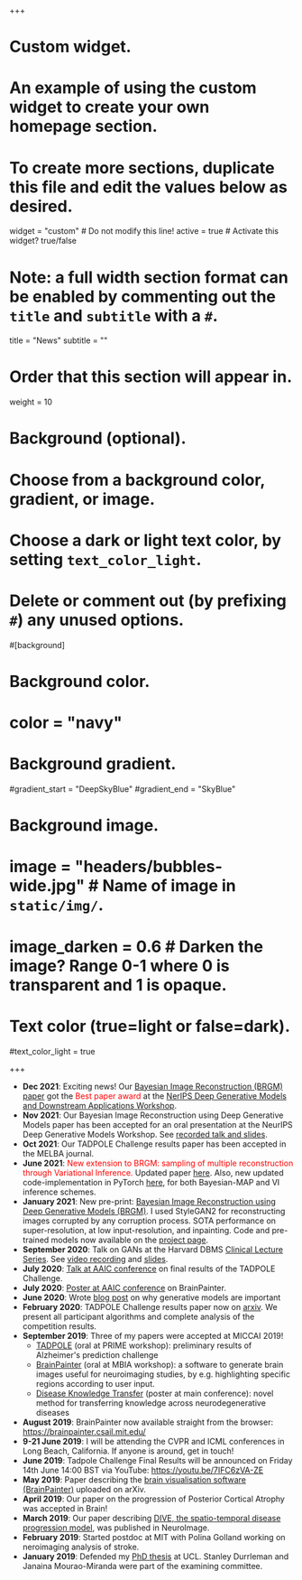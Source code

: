 +++
# Custom widget.
# An example of using the custom widget to create your own homepage section.
# To create more sections, duplicate this file and edit the values below as desired.
widget = "custom"  # Do not modify this line!
active = true  # Activate this widget? true/false

# Note: a full width section format can be enabled by commenting out the `title` and `subtitle` with a `#`.
title = "News"
subtitle = ""

# Order that this section will appear in.
weight = 10

# Background (optional).
#   Choose from a background color, gradient, or image.
#   Choose a dark or light text color, by setting `text_color_light`.
#   Delete or comment out (by prefixing `#`) any unused options.
#[background]
  # Background color.
  # color = "navy"
  
  # Background gradient.
  #gradient_start = "DeepSkyBlue"
  #gradient_end = "SkyBlue"
  
  # Background image.
  # image = "headers/bubbles-wide.jpg"  # Name of image in `static/img/`.
  # image_darken = 0.6  # Darken the image? Range 0-1 where 0 is transparent and 1 is opaque.

  # Text color (true=light or false=dark).
  #text_color_light = true
  
+++

* **Dec 2021**: Exciting news! Our [Bayesian Image Reconstruction (BRGM) paper]((https://arxiv.org/pdf/2012.04567.pdf)) got the <span style="color:red">Best paper award</span> at the [NerIPS Deep Generative Models and Downstream Applications Workshop](https://dgms-and-applications.github.io/2021/). 
* **Nov 2021**: Our Bayesian Image Reconstruction using Deep Generative Models paper has been accepted for an oral presentation at the NeurIPS Deep Generative Models Workshop. See [recorded talk and slides](https://recorder-v3.slideslive.com/?share=55113&s=b5acf15d-572b-41cb-b3e3-d2c6433475ef).
* **Oct 2021**: Our TADPOLE Challenge results paper has been accepted in the MELBA journal.
* **June 2021**: <span style="color:red">New extension to BRGM: sampling of multiple reconstruction through Variational Inference.</span> Updated paper [here](https://arxiv.org/pdf/2012.04567.pdf). Also, new updated code-implementation in PyTorch [here](https://github.com/razvanmarinescu/brgm-pytorch), for both Bayesian-MAP and VI inference schemes.
* **January 2021**: New pre-print: [Bayesian Image Reconstruction using Deep Generative Models (BRGM)](https://arxiv.org/pdf/2012.04567.pdf). I used StyleGAN2 for reconstructing images corrupted by any corruption process. SOTA performance on super-resolution, at low input-resolution, and inpainting. Code and pre-trained models now available on the [project page](https://razvanmarinescu.github.io/brgm/).  
* **September 2020**: Talk on GANs at the Harvard DBMS [Clinical Lecture Series](https://dbmi.hms.harvard.edu/events/clinical-informatics-lecture-series). See [video recording](https://harvard.zoom.us/rec/play/y2a08lvFeC7qcpVVhLJxW5dvIFS5URPfQ6idyzBEFHuYjZK4KAlFgEsAPObaZ2lD4Riz1O0LgxDRNZQ_.GJEejoYu4r1ZjqFN?continueMode=true&_x_zm_rtaid=TO6j5F0vREKikwYNUnSlKw.1600875537789.2fcad5ea3affd5ff6c38b6752da1ab72&_x_zm_rhtaid=950) and [slides](talk/gan-tutorial/pres.pdf).  
* **July 2020**: [Talk at AAIC conference](https://www.youtube.com/watch?v=wYHS9OW-Dv8&ab_channel=RazvanMarinescu) on final results of the TADPOLE Challenge. 
* **July 2020**: [Poster at AAIC conference](https://www.youtube.com/watch?v=ly2IBx3XUkc&t=1s&ab_channel=RazvanMarinescu) on BrainPainter.
* **June 2020**: Wrote [blog post](https://razvanmarinescu.github.io/why-are-generative-models-important/) on why generative models are important
* **February 2020**: TADPOLE Challenge results paper now on [arxiv](https://arxiv.org/abs/2002.03419). We present all participant algorithms and complete analysis of the competition results.
* **September 2019**: Three of my papers were accepted at MICCAI 2019!   
    * [TADPOLE](https://tadpole.grand-challenge.org/) (oral at PRIME workshop): preliminary results of Alzheimer's prediction challenge
    * [BrainPainter](https://arxiv.org/abs/1905.08627) (oral at MBIA workshop): a software to generate brain images useful for neuroimaging studies, by e.g. highlighting specific regions according to user input.
    * [Disease Knowledge Transfer](https://arxiv.org/abs/1901.03517) (poster at main conference): novel method for transferring knowledge across neurodegenerative diseases
* **August 2019**: BrainPainter now available straight from the browser: https://brainpainter.csail.mit.edu/
* **9-21 June 2019**: I will be attending the CVPR and ICML conferences in Long Beach, California. If anyone is around, get in touch!
* **June 2019**: Tadpole Challenge Final Results will be announced on Friday 14th June 14:00 BST via YouTube: https://youtu.be/7IFC6zVA-ZE
* **May 2019**: Paper describing the [brain visualisation software (BrainPainter)](https://arxiv.org/abs/1905.08627) uploaded on arXiv.
* **April 2019**: Our paper on the progression of Posterior Cortical Atrophy was accepted in Brain! 
* **March 2019**: Our paper describing [DIVE, the spatio-temporal disease progression model](https://www.sciencedirect.com/science/article/pii/S1053811919301491?via%3Dihub), was published in NeuroImage.
* **February 2019**: Started postdoc at MIT with Polina Golland working on neroimaging analysis of stroke.
* **January 2019**: Defended my [PhD thesis](https://arxiv.org/abs/2003.04805) at UCL. Stanley Durrleman and Janaina Mourao-Miranda were part of the examining committee.
